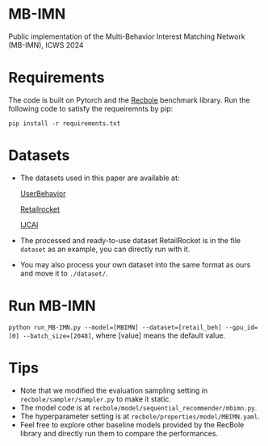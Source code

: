 # MB-IMN
Public implementation of the Multi-Behavior Interest Matching Network (MB-IMN), ICWS 2024


# Requirements
The code is built on Pytorch and the [Recbole](https://github.com/RUCAIBox/RecBole) benchmark library. Run the following code to satisfy the requeiremnts by pip:

    pip install -r requirements.txt

# Datasets
- The datasets used in this paper are available at:

  [UserBehavior](https://tianchi.aliyun.com/dataset/649)

  [Retailrocket](https://www.kaggle.com/datasets/retailrocket/ecommerce-dataset)

  [IJCAI](https://tianchi.aliyun.com/dataset/42)
- The processed and ready-to-use dataset RetailRocket is in the file ```dataset``` as an example, you can directly run with it.
- You may also process your own dataset into the same format as ours and move it to ```./dataset/```.

# Run MB-IMN

```python run_MB-IMN.py --model=[MBIMN] --dataset=[retail_beh] --gpu_id=[0] --batch_size=[2048]```, where [value] means the default value.

# Tips
- Note that we modified the evaluation sampling setting in ```recbole/sampler/sampler.py``` to make it static.
- The model code is at ```recbole/model/sequential_recommender/mbimn.py```.
- The hyperparameter setting is at ```recbole/properties/model/MBIMN.yaml```.
- Feel free to explore other baseline models provided by the RecBole library and directly run them to compare the performances.




